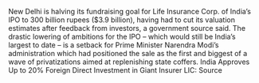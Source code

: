 New Delhi is halving its fundraising goal for Life Insurance Corp. of India’s IPO to 300 billion rupees ($3.9 billion), having had to cut its valuation estimates after feedback from investors, a government source said.
The drastic lowering of ambitions for the IPO – which would still be India’s largest to date – is a setback for Prime Minister Narendra Modi’s administration which had positioned the sale as the first and biggest of a wave of privatizations aimed at replenishing state coffers.
India Approves Up to 20% Foreign Direct Investment in Giant Insurer LIC: Source